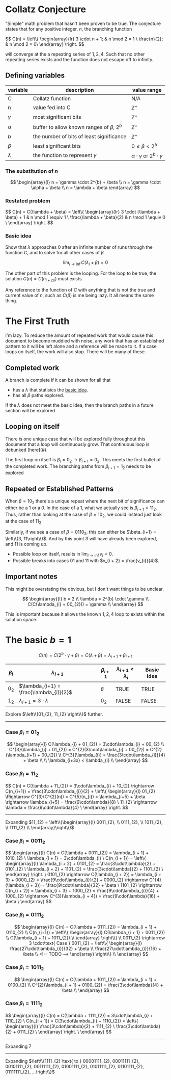 <!-- TODO @dfisheritp update all formula's to follow defined variables -->
<!-- TODO @dfisheritp remove repetitive references to $n$ -->
# Collatz Conjecture

"Simple" math problem that hasn't been proven to be true. The conjecture states that for any positive integer, $n$, the branching function 

$$
C(n) = 
	\left\\{ 
		\begin{array}{lr}
			3 \cdot n + 1; & n \mod 2 = 1 \\
			\frac{n}{2}; & n \mod 2 = 0\\ 
		\end{array}
	\right\.
$$

will converge at the a repeating series of $1, 2, 4$. Such that no other repeating series exists and the function does not escape off to infinity.

## Defining variables

| variable | description | value range |
| -------- | ----------- | ----------- |
| C | Collatz function | N/A |
| n | value fed into C | $\mathbb{Z}^{+}$ |
| $\gamma$ | most significant bits | $\mathbb{Z}^{+}$ |
| $\alpha$ | buffer to allow known ranges of $\beta \text{, } 2^{b}$ | $\mathbb{Z}^{+}$ |
| $b$ | the number of bits of least significance | $\mathbb{Z}^{+}$ |
| $\beta$ | least significant bits | $0 \leq \beta < 2^{b}$ |
| $\lambda$ | the function to represent $\gamma$ | $\alpha \cdot \gamma \text{ or } 2^{b} \cdot \gamma$ |

### The substitution of $n$

$$
\begin{array}{l}
	n = \gamma \cdot 2^{b} + \beta \\
	n = \gamma \cdot \alpha + \beta \\
	n = \lambda + \beta
\end{array}
$$

### Restated problem

$$
C(n) = C(\lambda + \beta) = 
	\left\\{
		\begin{array}{lr}
			3 \cdot (\lambda + \beta) + 1 & n \mod 1 \equiv 1 \\
			\frac{\lambda + \beta}{2} & n \mod 1 \equiv 0 \\
		\end{array}
	\right\.
$$

### Basic idea

Show that $\lambda$ 
approaches 0 after an infinite number of runs through the function $C$, 
and to solve for all other cases of $\beta$

$$\lim_{i\rightarrow\inf}{C(\lambda_{i} + \beta)} = 0$$

<!-- TODO dfisheritp show loop condition goals -->

The other part of this problem is the looping. For the loop to be true, the solution $C(n) = C(n_{i+cx})$ must exists.

Any reference to the function of $C$ 
with anything that is not the true and current value of $n$,
such as $C(\beta)$ is me being lazy. It all means the same thing.


# The First Truth

I'm lazy.
To reduce the amount of repeated work that would cause this document to become muddied with noise,
any work that has an established pattern to it will be left alone and a reference will be made to it.
If a case loops on itself, the work will also stop. There will be many of these.

## Completed work

A branch is complete if it can be shown for all that 
- has a $\lambda$ that statisies the [basic idea](#basic-idea).
- has all $\beta$ paths explored.

If the $\lambda$ does not meet the basic idea,
then the branch paths in a future section will be explored

## Looping on itself

There is one unique case that will be explored fully throughout this document that a loop will continuously grow.
That continuous loop is debunked [here](#<!-- TODO dfisher add #header-name-here -->). 

The first loop on itself is $\beta_{i} = 0_{2} \rightarrow \beta_{i+1} = 0_{2}$.
This meets the first bullet of the completed work. The branching paths from $\beta_{i+1} = 1_{2}$ needs to be explored

## Repeated or Established Patterns

When $\beta = 10_{2}$ there's a unique repeat where the next bit of significance can either be a 1 or a 0.
In the case of a 1, what we actually see is $\beta_{i+1} = 11_{2}$.
Thus, rather than looking at the case of $\beta = 10_{2}$, 
we could instead just look at the case of $11_{2}$

Similarly, if we see a case of $\beta = 0110_{2}$, this can either be 
$\beta_{i+1} = \left\\{3, 11\right\\}$. And by this point 3 will have already been explored, and 11 is coming up.

- Possible loop on itself, results in $\lim_{i\rightarrow\inf}v_i=0$.
- Possible breaks into cases $01$ and $11$ with $v_{i + 2} = \frac{v_{i}}{4}$.

## Important notes

This might be overstating the obvious, but I don't want things to be unclear.

$$
\begin{array}{l}
	b = 2 \\
	\lambda = 2^{b} \cdot \gamma \\
	C(C(\lambda_{i} + 00_{2})) = \gamma \\
\end{array}
$$

This is important because it allows the known $1, 2, 4$ loop to exists within the solution space.

# The basic $b = 1$

$$C(n) = C(2^{b} \cdot \gamma + \beta) = C(\lambda + \beta) = \lambda_{i+1} + \beta_{i+1}$$

| $\beta_{i}$ | $\lambda_{i+1}$ | $\beta_{i+1}$ | $\lambda_{i+1} < \lambda_{i}$ | Basic Idea |
| ----------- | --------------- | -------------- | ---------------------------- | ---------- |
| $0_{2}$ | $\lambda_{i+1} = \frac{\lambda_{i}}{2}$ | $\beta$ | TRUE | TRUE |
| $1_{2}$ | $\lambda_{i+1} = 3\cdot\lambda$ | $0_{2}$ | FALSE | FALSE |

Explore $\left\\{01_{2}, 11_{2} \right\\}$ further.

----

### Case $\beta_{i} = 01_{2}$

$$
\begin{array}{l}
	C(\lambda_{i} + 01_{2}) = 3\cdot\lambda_{i} + 00_{2} \\
	C^{3}(\lambda_{i} + 01_{2}) = C^{2}(3\cdot\lambda_{i} + 00_{2}) = C^{2}(\lambda_{i+1} + 00_{2}) \\
	C^{3}(\lambda_{i}) = \frac{3\cdot\lambda_{i}}{4} + \beta \\
	\\
	\lambda_{i+3x} < \lambda_{i} \\
\\end{array}
$$

### Case $\beta_{i} = 11_2$

$$
C(n) = C(\lambda + 11_{2}) = 3\cdot\lambda_{i} + 10_{2} \rightarrow C(n_{i+1}) = \frac{3\cdot\lambda_{i}}{2} +
	\left\\{
		\begin{array}{l}
			01_{2} \Rightarrow C^{3}(C^{2}(n)) = C^{5}(n_{i}) = \lambda_{i+5} + \beta \rightarrow \lambda_{i+5} = \frac{9\cdot\lambda}{8} \\
			11_{2} \rightarrow \lambda = \frac{9\cdot\lambda}{4} \\
		\end{array}
	\right\.
$$

<!-- STARTHERE @dfisheritp -->

----
Expanding $11_{2} = \left\\{\begin{array}{l} 0011_{2}, \\ 0111_{2}, \\ 1011_{2}, \\ 1111_{2} \\ \end{array}\right\\}$

### Case $\beta_{i} = 0011_2$

$$
\begin{array}{l}
	C(n) = C(\lambda + 0011_{2}) = \lambda_{i + 1} + 1010_{2} \\
	\lambda_{i + 1} = 3\cdot\lambda_{i} \\
	C(n_{i + 1}) = 
		\left\\{
			\begin{array}{l}
				\lambda_{i + 2} + 0101_{2} = \frac{3\cdot\lambda}{2} + 0101_{2} \\
				\lambda_{i + 2} + 1101_{2} = \frac{3\cdot\lambda}{2} + 1101_{2} \\
			\end{array}
		\right\.
	\\
	0101_{2} \rightarrow C(\lambda_{i + 2}) = \lambda_{i + 3} + 0000_{2} = \frac{9\cdot\lambda_{i}}{2} + 0000_{2} \rightarrow C^{4}(\lambda_{i + 3}) = \frac{9\cdot\lambda}{32} + \beta \\
	1101_{2} \rightarrow C(n_{i + 2}) = \lambda_{i + 3} + 1000_{2} = \frac{9\cdot\lambda_{i}}{4} + 1000_{2} \rightarrow C^{3}(\lambda_{i + 4}) = \frac{9\cdot\lambda}{16} + \beta \\
\end{array}
$$

### Case $\beta_{i} = 0111_2$

$$
\begin{array}{l}
	C(n) = C(\lambda + 0111_{2}) = \lambda_{i + 1} + 0110_{2} \\
	C(n_{i+1}) = 
		\left\\{
			\begin{array}{l}
				C(\lambda_{i + 1} + 0011_{2}) \\
				C(\lambda_{i + 1} + 1011_{2}) \\
			\end{array}
		\right\\}
	\\
	0011_{2} \rightarrow 3 \cdot\text{ Case } 0011_{2} =
		\left\\{
			\begin{array}{l}
				\frac{27\cdot\lambda_{i}}{32} + \beta \\
				\frac{27\cdot\lambda_{i}}{16} + \beta \\ <!-- TODO -->
			\end{array}
		\right\\}
	\\
\end{array}
$$

### Case $\beta_{i} = 1011_{2}$

$$
\begin{array}{l}
	C(n) = C(\lambda + 1011_{2}) = \lambda_{i + 1} + 0100_{2} \\
	C^{2}(\lambda_{i + 1} + 0100_{2}) = \frac{3\cdot\lambda}{4} + \beta \\
\end{array}
$$

### Case $\beta_{i} = 1111_{2}$

$$
\begin{array}{l}
	C(n) = C(\lambda + 1111_{2}) = 3\cdot\lambda_{i} + 1110_{2} \\
	C(n_{i + 1}) = C(3\cdot\lambda_{i} + 1110_{2}) = 
		\left\\{
			\begin{array}{l}
				\frac{3\cdot\lambda}{2} + 1111_{2} \\
				\frac{3\cdot\lambda}{2} + 0111_{2} \\
			\end{array}
		\right\.
	\\
\end{array}
$$

----
Expanding 7

----
Expanding $\left\\{1111_{2} \text{ to } 00001111_{2}, 00011111_{2}, 00101111_{2}, 00111111_{2}, 01001111_{2}, 01011111_{2}, 01101111_{2}, 01111111_{2}, ...\right\\}$
